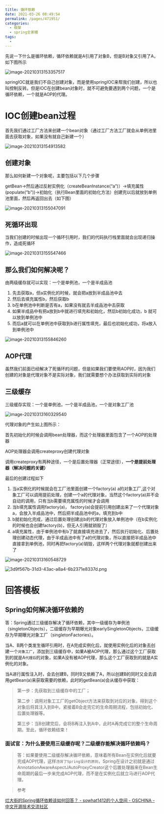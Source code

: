 ```yaml
---
title: 循环依赖
date: 2021-03-26 08:49:54
permalink: /pages/471951/
categories:
  - 框架
  - spring全家桶
tags:
  - 
---
```

先说一下什么是循环依赖，循环依赖就是A引用了对象B，但是B对象又引用了A，如下图所示

![image-20210313153357517](https://img.xiaoyou66.com/2021/03/26/3ae0b245dc1c9.png)

springIOC就是我们不自己创建对象，而是使用springIOC来帮我们创建，所以也叫控制反转。但是IOC在创建bean对象时，就不可避免要遇到两个问题，一个是循环依赖，一个就是AOP的代理。

# IOC创建bean过程

首先我们通过工厂方法来创建一个bean对象（通过工厂方法工厂就会从单例池里面去获取对象，如果没有就自己新建一个）

![image-20210313154913582](https://img.xiaoyou66.com/2021/03/26/0d40b487bbbdc.png)

## 创建对象

那么如何新建一个对象呢，主要包括以下几个步骤

getBean->然后通过反射实例化（createBeanInstance(“a”)）->填充属性(populate(“b”))->初始化（执行Bean里面的初始化方法）创建完以后就放到单例池里面，然后再返回出去（如下图）

![image-20210313155047091](https://img.xiaoyou66.com/2021/03/26/5588315ffb8f3.png)

## 死循环出现

当我们创建的时候出现一个循环引用时，我们的代码执行栈里面就会出现递归操作，造成死循环

![image-20210313155547466](https://img.xiaoyou66.com/2021/03/26/ac7596b2d96d7.png)

## 那么我们如何解决呢？

由两级缓存就可以实现：一个是单例池，一个是半成品池

1. 先去获取a，但a实例化的时候，就会把a放到半成品池中去
2. 然后去填充属性b，然后获取b
3. b在单例池中判断是否有a，如果没有就去半成品池中去获取
4. 如果半成品中有把a放到b中就进行填充和初始化，然后b初始化成功，b 就可以放到单例池中
5. 而后a就可以在单例池中获取到b进行属性填充，最后也初始化成功，将a放入到单例池中

![image-20210313155846260](https://img.xiaoyou66.com/2021/03/26/989ca3805dc0a.png)

## AOP代理

虽然我们前面已经解决了死循环的问题，但是如果我们要使用AOP时，因为我们创建的对象是代理对象不是实际对象，我们就需要想个办法获取到实际的对象

## 三级缓存

三级缓存实现：一个是单例池，一个是半成品池，一个是对象工厂池

![image-20210313160329540](https://img.xiaoyou66.com/2021/03/26/1bbae71dd44bc.png)

代理对象的产生如上图所示：

首先初始化的时候会调用bean处理器，而这个处理器里面包含了一个AOP的处理器

AOP处理器会调用createproxy创建代理对象

调用createproxy有两种途径，一个是后置处理器（正常途径），**一个是提前处理器（解决问题的关键）**

最后的创建过程如下

1. 当a实例化的时候就会在工厂池里面创建一个factory(a) a的对象工厂,这个对象工厂可以调用提前处理，创建一个a的代理对象，当然这个factory(a)并不会自动的调用，只有当b需要填充属性的时候才会调用
2. 当b填充属性调用factory(a)， factory(a)会提前引用创建出来了一个代理对象a，会放入半成品池中，然后把半成品池中的a，填充到b中
3. b就初始化完成，通过后置处理创建出b的代理对象放入单例池中（在b实例化的时候也会创建factory(b)，但无人引用就销毁了）
4. a填充属性，由于单例池中有b了就直接填充进去了，然后执行初始化、后置处理创建动态代理，由于半成品池中有了a的代理对象，所以直接把半成品池中直接拿到单例池，同时再把factory(a)销毁，这样两个代理对象就都创建出来了

![image-20210313160548729](https://img.xiaoyou66.com/2021/03/26/3785d02d71ca2.png)

![3d9f567b-31d3-43ac-a8a4-6b2371e8337d.png](https://img.xiaoyou66.com/2021/03/26/a8639da6c87d9.png)

# 回答模板

## Spring如何解决循环依赖的

答：Spring通过三级缓存解决了循环依赖，其中一级缓存为单例池（singletonObjects），二级缓存为早期曝光对象earlySingletonObjects，三级缓存为早期曝光对象工厂（singletonFactories）。

当A、B两个类发生循环引用时，在A完成实例化后，就使用实例化后的对象去创建一个`对象工厂`，添加到三级缓存中，如果A被AOP代理，那么通过这个工厂获取到的就是A`代理后`的对象，如果A没有被AOP代理，那么这个工厂获取到的就是A实例化的对象。

当A进行属性注入时，会去创建B，同时B又依赖了A，所以创建B的同时又会去调用getBean(a)来获取需要的依赖，此时的getBean(a)会从缓存中获取：

> 第一步：先获取到三级缓存中的工厂；
>
> 第二步：调用对象工工厂的getObject方法来获取到对应的对象，得到这个对象后将其注入到B中。紧接着B会走完它的生命周期流程，包括初始化、后置处理器等。
>
> 第三步：当B创建完后，会将B再注入到A中，此时A再完成它的整个生命周期。至此，循环依赖结束！

### 面试官：为什么要使用三级缓存呢？二级缓存能解决循环依赖吗？

> 答：如果要使用二级缓存解决循环依赖，意味着所有Bean在实例化后就要完成AOP代理，这样`违背了Spring设计的原则`，Spring在设计之初就是通过AnnotationAwareAspectJAutoProxyCreator这个后置处理器来在Bean生命周期的最后一步来完成AOP代理，而不是在实例化后就立马进行AOP代理。



> 参考

[烂大街的Spring循环依赖该如何回答？ - sowhat1412的个人空间 - OSCHINA - 中文开源技术交流社区](https://my.oschina.net/u/4511602/blog/4720252)